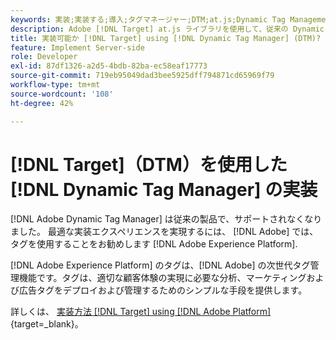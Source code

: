 ```yaml
---
keywords: 実装;実装する;導入;タグマネージャー;DTM;at.js;Dynamic Tag Management
description: Adobe [!DNL Target] at.js ライブラリを使用して、従来の Dynamic Tag Management(DTM) を使用する必要があります。 タグ [!DNL Adobe Experience Platform] は、 [!DNL Target].
title: 実装可能か [!DNL Target] using [!DNL Dynamic Tag Manager] (DTM)?
feature: Implement Server-side
role: Developer
exl-id: 87df1326-a2d5-4bdb-82ba-ec58eaf17773
source-git-commit: 719eb95049dad3bee5925dff794871cd65969f79
workflow-type: tm+mt
source-wordcount: '108'
ht-degree: 42%

---
```


# [!DNL Target]（DTM）を使用した [!DNL Dynamic Tag Manager] の実装

[!DNL Adobe Dynamic Tag Manager] は従来の製品で、サポートされなくなりました。 最適な実装エクスペリエンスを実現するには、 [!DNL Adobe] では、タグを使用することをお勧めします [!DNL Adobe Experience Platform].

[!DNL Adobe Experience Platform] のタグは、[!DNL Adobe] の次世代タグ管理機能です。タグは、適切な顧客体験の実現に必要な分析、マーケティングおよび広告タグをデプロイおよび管理するためのシンプルな手段を提供します。

詳しくは、 [実装方法 [!DNL Target] using [!DNL Adobe Platform]](https://developer.adobe.com/target/implement/client-side/atjs/how-to-deployatjs/implement-target-using-adobe-launch/){target=_blank}。

